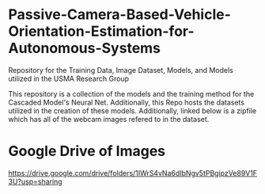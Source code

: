 # Passive-Camera-Based-Vehicle-Orientation-Estimation-for-Autonomous-Systems
Repository for the Training Data, Image Dataset, Models, and Models utilized in the USMA Research Group


This repository is a collection of the models and the training method for the Cascaded Model's Neural Net. Additionally, this Repo
hosts the datasets utilized in the creation of these models. Additionally, linked below is a zipfile which has all of the webcam images
refered to in the dataset. 

# Google Drive of Images
https://drive.google.com/drive/folders/1IWrS4vNa6dIbNgv5tPBgipzVe89V1F3U?usp=sharing
